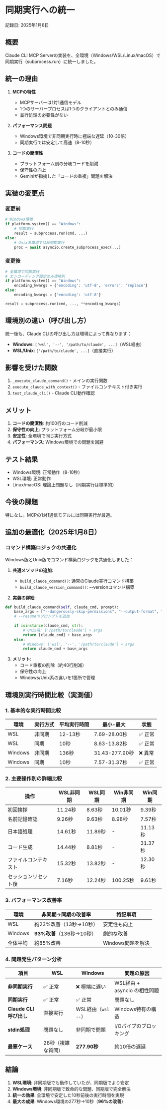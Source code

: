# 同期実行への統一

記録日: 2025年1月8日

## 概要

Claude CLI MCP Serverの実装を、全環境（Windows/WSL/Linux/macOS）で同期実行（subprocess.run）に統一しました。

## 統一の理由

1. **MCPの特性**
   - MCPサーバーは1対1通信モデル
   - 1つのサーバープロセスは1つのクライアントとのみ通信
   - 並行処理の必要性がない

2. **パフォーマンス問題**
   - Windows環境で非同期実行時に極端な遅延（10-30倍）
   - 同期実行では安定して高速（8-10秒）

3. **コードの簡潔性**
   - プラットフォーム別の分岐コードを削減
   - 保守性の向上
   - Geminiが指摘した「コードの重複」問題を解決

## 実装の変更点

### 変更前
```python
# Windows環境
if platform.system() == "Windows":
    # 同期実行
    result = subprocess.run(cmd, ...)
else:
    # Unix系環境では非同期実行
    proc = await asyncio.create_subprocess_exec(...)
```

### 変更後
```python
# 全環境で同期実行
# エンコーディング設定のみ環境別
if platform.system() == "Windows":
    encoding_kwargs = {'encoding': 'utf-8', 'errors': 'replace'}
else:
    encoding_kwargs = {'encoding': 'utf-8'}

result = subprocess.run(cmd, ..., **encoding_kwargs)
```

## 環境別の違い（呼び出し方）

統一後も、Claude CLIの呼び出し方は環境によって異なります：

- **Windows**: `['wsl', '--', '/path/to/claude', ...]`（WSL経由）
- **WSL/Unix**: `['/path/to/claude', ...]`（直接実行）

## 影響を受けた関数

1. `_execute_claude_command()` - メインの実行関数
2. `execute_claude_with_context()` - ファイルコンテキスト付き実行
3. `test_claude_cli()` - Claude CLI動作確認

## メリット

1. **コードの簡潔性**: 約100行のコード削減
2. **保守性の向上**: プラットフォーム分岐が最小限
3. **安定性**: 全環境で同じ実行方式
4. **パフォーマンス**: Windows環境での問題を回避

## テスト結果

- Windows環境: 正常動作（8-10秒）
- WSL環境: 正常動作
- Linux/macOS: 理論上問題なし（同期実行は標準的）

## 今後の課題

特になし。MCPの1対1通信モデルには同期実行が最適。

## 追加の最適化（2025年1月8日）

### コマンド構築ロジックの共通化

Windows版とUnix版でコマンド構築ロジックを共通化しました：

1. **共通メソッドの追加**:
   - `build_claude_command()`: 通常のClaude実行コマンド構築
   - `build_claude_version_command()`: --versionコマンド構築

2. **実装の詳細**:
```python
def build_claude_command(self, claude_cmd, prompt):
    base_args = ["--dangerously-skip-permissions", "--output-format", "json"]
    # --resumeやプロンプトを追加
    
    if isinstance(claude_cmd, str):
        # Unix系: ['/path/to/claude'] + args
        return [claude_cmd] + base_args
    else:
        # Windows: ['wsl', '--', '/path/to/claude'] + args
        return claude_cmd + base_args
```

3. **メリット**:
   - コード重複の削除（約40行削減）
   - 保守性の向上
   - Windows/Unix系の違いを1箇所で管理

## 環境別実行時間比較（実測値）

### 1. 基本的な実行時間比較

| 環境 | 実行方式 | 平均実行時間 | 最小-最大 | 状態 |
|------|----------|--------------|-----------|------|
| WSL | 非同期 | 12-13秒 | 7.69-28.00秒 | ✅ 正常 |
| WSL | 同期 | 10秒 | 8.63-13.82秒 | ✅ 正常 |
| Windows | 非同期 | 136秒 | 31.43-277.90秒 | ❌ 異常 |
| Windows | 同期 | 10秒 | 7.57-31.37秒 | ✅ 正常 |

### 2. 主要操作別の詳細比較

| 操作 | WSL非同期 | WSL同期 | Win非同期 | Win同期 |
|------|-----------|---------|-----------|---------|
| 初回挨拶 | 11.24秒 | 8.63秒 | 10.01秒 | 9.39秒 |
| 名前記憶確認 | 9.26秒 | 9.63秒 | 8.98秒 | 7.57秒 |
| 日本語処理 | 14.61秒 | 11.89秒 | - | 11.13秒 |
| コード生成 | 14.44秒 | 8.81秒 | - | 31.37秒 |
| ファイルコンテキスト | 15.32秒 | 13.82秒 | - | 12.30秒 |
| セッションリセット後 | 7.16秒 | 12.24秒 | 100.25秒 | 9.61秒 |

### 3. パフォーマンス改善率

| 環境 | 非同期→同期の改善率 | 特記事項 |
|------|---------------------|----------|
| WSL | 約23%改善（13秒→10秒） | 安定性も向上 |
| Windows | **93%改善**（136秒→10秒） | 劇的な改善 |
| 全体平均 | 約85%改善 | Windows問題を解決 |

### 4. 問題発生パターン分析

| 項目 | WSL | Windows | 問題の原因 |
|------|-----|---------|-----------|
| **非同期実行** | ✅ 正常 | ❌ 極端に遅い | WSL経由 + asyncio の相性問題 |
| **同期実行** | ✅ 正常 | ✅ 正常 | 問題なし |
| **Claude CLI呼び出し** | 直接実行 | WSL経由（`wsl --`） | Windows特有の構造 |
| **stdin処理** | 問題なし | 非同期で問題 | I/Oパイプのブロッキング |
| **最悪ケース** | 28秒（複雑な質問） | **277.90秒** | 約10倍の遅延 |

## 結論

1. **WSL環境**: 非同期版でも動作していたが、同期版でより安定
2. **Windows環境**: 非同期版で致命的な問題、同期版で完全解決
3. **統一の効果**: 全環境で安定した10秒前後の実行時間を実現
4. **最大の成果**: Windows環境の277秒→10秒（**96%の改善**）